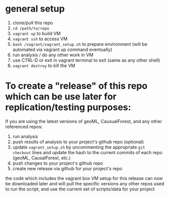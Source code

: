 
# general setup

1. clone/pull this repo
2. `cd /path/to/repo`
3. `vagrant up` to build VM
4. `vagrant ssh` to access VM
5. `bash /vagrant/vagrant_setup.sh` to prepare environment (will be automated via vagrant up command eventually)
6. run analysis / do any other work in VM
7. use CTRL-D or exit in vagrant terminal to exit (same as any other shell)
8. `vagrant destroy` to kill the VM


# To create a "release" of this repo which can be use later for replication/testing purposes:

If you are using the latest versions of geoML, CausualForest, and any other referenced repos:
1. run analysis
2. push results of analysis to your project's github repo (optional)
3. update `vagrant_setup.sh` by uncommenting the appropriate `git checkout` lines and update the hash to the current commits of each repo (geoML, CausalForest, etc.)
4. push changes to your project's github repo
5. create new release via github for your project's repo

the code which includes the vagrant box VM setup for this release can now be downloaded later and will pull the specific versions any other repos used to run the script, and use the current set of scripts/data for your project
